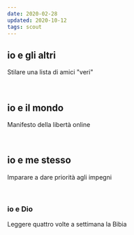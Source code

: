 ```yaml
---
date: 2020-02-28
updated: 2020-10-12
tags: scout
---
```

## io e gli altri

Stilare una lista di amici "veri"

<br>

## io e il mondo

Manifesto della libertà online

<br>

## io e me stesso

Imparare a dare priorità agli impegni

<br>

### io e Dio

Leggere quattro volte a settimana la Bibia